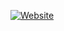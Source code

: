 [![Website](https://img.shields.io/website-up-down-green-red/http://spcjgriffin2459-productions.000webhostapp.com/shields.io.svg?label=my-website&style=for-the-badge)](http://spcjgriffin2459-productions.000webhostapp.com)
